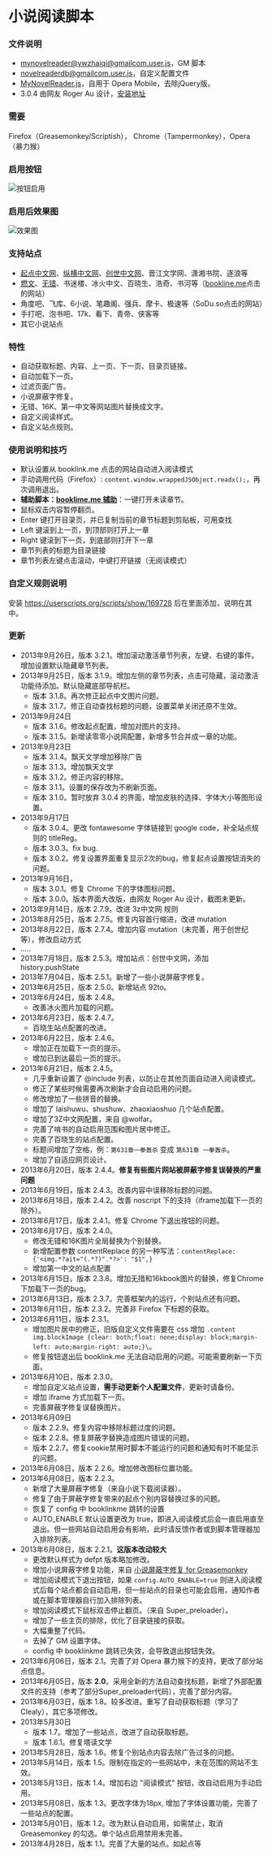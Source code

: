 小说阅读脚本
============

### 文件说明

 - [mynovelreader@ywzhaiqi@gmailcom.user.js](mynovelreader@ywzhaiqi@gmailcom.user.js)，GM 脚本
 - [novelreaderdb@gmailcom.user.js](novelreaderdb@gmailcom.user.js)，自定义配置文件
 - [MyNovelReader.js](MyNovelReader.js)，自用于 Opera Mobile，去除jQuery版。
 - 3.0.4 由网友 Roger Au 设计，[安装地址](http://userscripts.org/scripts/version/165951/639713.user.js)

### 需要

Firefox（Greasemonkey/Scriptish）， Chrome（Tampermonkey），Opera（暴力猴）

### 启用按钮

![按钮启用](http://i1277.photobucket.com/albums/y489/ywzhaiqi/My%20Novel%20Reader/542F7528630994AE_zps50c95a75.png)

### 启用后效果图

![效果图](http://i1277.photobucket.com/albums/y489/ywzhaiqi/My%20Novel%20Reader/6548679C56FE_zps42c320b1.png)

### 支持站点

- [起点中文网](http://www.qidian.com/Default.aspx)、[纵横中文网]( http://book.zongheng.com/)、[创世中文网](http://chuangshi.qq.com/)、晋江文学网、潇湘书院、逐浪等
- [燃文](http://www.ranwen.cc/)、[无错](http://www.wcxiaoshuo.com/)、书迷楼、冰火中文、百晓生、浩奇、书河等（[bookline.me](http://booklink.me/)点击的网站）
- 角度吧、飞库、6小说、笔趣阁、强兵、摩卡、极速等（SoDu.so点击的网站）
- 手打吧、泡书吧、17k、看下、青帝、侠客等
- 其它小说站点

### 特性

 - 自动获取标题、内容、上一页、下一页、目录页链接。
 - 自动加载下一页。
 - 过滤页面广告。
 - 小说屏蔽字修复。
 - 无错、16K、第一中文等网站图片替换成文字。
 - 自定义阅读样式。
 - 自定义站点规则。

### 使用说明和技巧

  - 默认设置从 booklink.me 点击的网站自动进入阅读模式
  - 手动调用代码（Firefox）: `content.window.wrappedJSObject.readx();`，再次调用退出。
  - **辅助脚本：[booklime.me 辅助](http://userscripts.org/scripts/show/165572)**：一键打开未读章节。
  - 鼠标双击内容暂停翻页。
  - Enter 键打开目录页，并已复制当前的章节标题到剪贴板，可用查找
  - Left 键滚到上一页，到顶部则打开上一章
  - Right 键滚到下一页，到底部则打开下一章
  - 章节列表的标题为目录链接
  - 章节列表左键点击滚动，中键打开链接（无阅读模式）

### 自定义规则说明

安装 https://userscripts.org/scripts/show/169728 后在里面添加，说明在其中。

### 更新

 - 2013年9月26日，版本 3.2.1。增加滚动激活章节列表，左键、右键的事件。增加设置默认隐藏章节列表。
 - 2013年9月25日，版本 3.1.9。增加左侧的章节列表，点击可隐藏，滚动激活功能待添加。默认隐藏底部导航栏。
     - 版本 3.1.8。再次修正起点中文图片问题。
     - 版本 3.1.7。修正自动查找标题的问题，设置菜单关闭还原不生效。
 - 2013年9月24日
     - 版本 3.1.6。修改起点配置，增加对图片的支持。
     - 版本 3.1.5。新增读零零小说网配置，新增多节合并成一章的功能。
 - 2013年9月23日
     - 版本 3.1.4。飘天文学增加移除广告
     - 版本 3.1.3。增加飘天文学
     - 版本 3.1.2。修正内容的移除。
     - 版本 3.1.1。设置的保存改为不刷新页面。
     - 版本 3.1.0。暂时放弃 3.0.4 的界面，增加皮肤的选择、字体大小等图形设置。
 - 2013年9月17日
     - 版本 3.0.4。更改 fontawesome 字体链接到 google code，补全站点规则的 titleReg。
     - 版本 3.0.3。fix bug.
     - 版本 3.0.2。修复设置界面重复显示2次的bug，修复起点设置按钮消失的问题。
 - 2013年9月16日，
     - 版本 3.0.1。修复 Chrome 下的字体图标问题。
     - 版本 3.0.0。版本界面大改版，由网友 Roger Au 设计，截图未更新。
 - 2013年9月14日，版本 2.7.9。改进 3z中文网 规则
 - 2013年8月25日，版本 2.7.5。修复内容首行缩进，改进 mutation
 - 2013年8月22日，版本 2.7.4。增加内容 mutation（未完善，用于创世纪等），修改启动方式
 - .....
 - 2013年7月18日，版本 2.5.3。增加站点：创世中文网，添加 history.pushState
 - 2013年7月04日，版本 2.5.1。新增了一些小说屏蔽字修复。
 - 2013年6月25日，版本 2.5.0。新增站点 92to。
 - 2013年6月24日，版本 2.4.8。
 	- 改善冰火图片加载的问题。
 - 2013年6月23日，版本 2.4.7。
 	- 百晓生站点配置的改进。
 - 2013年6月22日，版本 2.4.6。
 	- 增加正在加载下一页的提示。
 	- 增加已到达最后一页的提示。
 - 2013年6月21日，版本 2.4.5。
 	- 几乎重新设置了 @include 列表，以防止在其他页面自动进入阅读模式。
 	- 修正了某些时候需要再次刷新才会自动启用的问题。
 	- 修改增加了一些拼音的替换。
 	- 增加了 laishuwu、shushuw、zhaoxiaoshuo 几个站点配置。
 	- 增加了3Z中文网配置，来自 @wolfar。
 	- 完善了啃书的自动启用范围和图片居中修正。
 	- 完善了百晓生的站点配置。
 	- 标题间增加了空格，例：`第631章一拳轰杀` 变成 `第631章 一拳轰杀`。
 	- 增加了自适应网页设计。
 - 2013年6月20日，版本 2.4.4。**修复有些图片网站被屏蔽字修复误替换的严重问题**
 - 2013年6月19日，版本 2.4.3。改善内容中误移除标题的问题。
 - 2013年6月18日，版本 2.4.2。改善 noscript 下的支持（iframe加载下一页的除外）。
 - 2013年6月17日，版本 2.4.1。修复 Chrome 下退出按钮的问题。
 - 2013年6月17日，版本 2.4.0。
 	- 修改无错和16K图片全局替换为个别替换。
 	- 新增配置参数 contentReplace 的另一种写法：`contentReplace: {'<img.*?ait="(.*?)".*?>': "$1",}`
 	- 增加第一中文的站点配置
 - 2013年6月15日，版本 2.3.8。增加无措和16kbook图片的替换，修复Chrome下加载下一页的bug。
 - 2013年6月13日，版本 2.3.7。完善框架内的运行，个别站点还有问题。
 - 2013年6月11日，版本 2.3.2。完善非 Firefox 下标题的获取。
 - 2013年6月11日，版本 2.3.1。
 	- 增加图片居中的修正，旧版自定义文件需要在 css 增加 `.content img.blockImage {clear: both;float: none;display: block;margin-left: auto;margin-right: auto;}\`。
 	- 修复按钮退出后 booklink.me 无法自动启用的问题。可能需要刷新一下页面。
 - 2013年6月10日，版本 2.3.0。
 	- 增加自定义站点设置，**需手动更新个人配置文件**，更新时请备份。
 	- 增加 iframe 方式加载下一页。
 	- 完善屏蔽字修复误替换图片。
 - 2013年6月09日
     - 版本 2.2.9。修复内容中移除标题过度的问题。
     - 版本 2.2.8。修复屏蔽字替换造成图片错误的问题。
     - 版本 2.2.7。修复cookie禁用时脚本不能运行的问题和通知有时不能显示的问题。
 - 2013年6月08日，版本 2.2.6。增加修改图标位置功能。
 - 2013年6月08日，版本 2.2.3。
 	- 新增了大量屏蔽字修复（来自小说下载阅读器）。
 	- 修复了由于屏蔽字修复带来的起点个别内容替换过多的问题。
 	- 恢复了 config 中 booklinkme 跳转的设置
 	- AUTO_ENABLE 默认设置更改为 true，即进入阅读模式后会一直启用直至退出。但一些网站自动启用会有影响，此时请反馈作者或到脚本管理器加入排除列表。
 - 2013年6月08日，版本 2.2.1。**这版本改动较大**
 	- 更改默认样式为 defpt 版本略加修改。
 	- 增加小说屏蔽字修复功能，来自 [小说屏蔽字修复 for Greasemonkey](https://userscripts.org/scripts/show/128277)
 	- 增加阅读模式下退出按钮，如果 `config.AUTO_ENABLE=true` 则进入阅读模式后每个站点都会自动启用，但一些站点的目录也可能会启用，通知作者或在脚本管理器自行加入排除列表。
 	- 增加阅读模式下鼠标双击停止翻页。（来自 Super_preloader）。
 	- 增加了一些主页的排除，优化了目录链接的获取。
 	- 大幅重整了代码。
 	- 去掉了 GM 设置字体。
 	- config 中 booklinkme 跳转已失效，会导致退出按钮失效。
 - 2013年6月06日，版本 2.1。完善了对 Opera 暴力猴下的支持，更改了部分站点信息。
 - 2013年6月05日，版本 **2.0**。采用全新的方法自动查找标题，新增了外部配置文件的支持（参考了部分Super_preloader代码），完善了部分内容。
 - 2013年6月03日，版本 1.8。较多改进。重写了自动获取标题（学习了Clealy），其它多项修改。
 - 2013年5月30日
     - 版本 1.7。增加了一些站点，改进了自动获取标题。
     - 版本 1.6.1。修复塔读文学
 - 2013年5月28日，版本 1.6。修复个别站点内容去除广告过多的问题。
 - 2013年5月14日，版本 1.5。限制在指定的一些网站中，未在范围的网站不生效。
 - 2013年5月13日，版本 1.4。增加右边 "阅读模式" 按钮，改自动启用为手动启用。
 - 2013年5月08日，版本 1.3。更改字体为18px, 增加了字体设置功能，完善了一些站点的配置。
 - 2013年5月01日，版本 1.2。改为默认自动启用，如需禁止，取消 Greasemonkey 的勾选。单个站点启用禁用未完善。
 - 2013年4月28日，版本 1.1。完善了大量的站点。如起点等